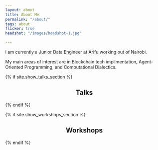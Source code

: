 ```yaml
---
layout: about
title: About Me
permalink: "/about/"
tags: about
flicker: true
headshot: "/images/headshot-1.jpg"

---
```

I am currently a Junior Data Engineer at Arifu working out of Nairobi.

My main areas of interest are in Blockchain tech implimentation, Agent-Oriented Programming, and Computational Dialectics.

{% if site.show_talks_section %}

## Talks


{% endif %}

{% if site.show_workshops_section %}

## Workshops

 {% endif %}

<style>
.post-header, #talks, #workshops {
text-align: center; /* Want the About Page header to be in the middle */
}
</style>